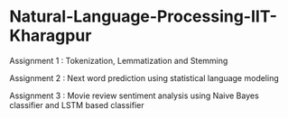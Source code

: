 # Natural-Language-Processing-IIT-Kharagpur

Assignment 1 : Tokenization, Lemmatization and Stemming

Assignment 2 : Next word prediction using statistical language modeling

Assignment 3 : Movie review sentiment analysis using Naive Bayes classifier and LSTM based classifier

